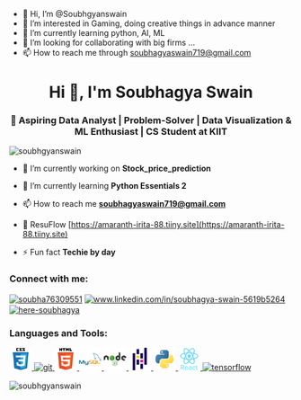 - 👋 Hi, I’m @Soubhgyanswain
- 👀 I’m interested in Gaming, doing creative things in advance manner
- 🌱 I’m currently learning python, AI, ML
- 💞️ I’m looking for collaborating with big firms ...
- 📫 How to reach me through soubhagyaswain719@gmail.com

<!---
Soubhgyanswain/Soubhgyanswain is a ✨ special ✨ repository because its `README.md` (this file) appears on your GitHub profile.
You can click the Preview link to take a look at your changes.
--->
<h1 align="center">Hi 👋, I'm Soubhagya Swain</h1>
<h3 align="center">🚀 Aspiring Data Analyst | Problem-Solver | Data Visualization & ML Enthusiast | CS Student at KIIT</h3>

<p align="left"> <img src="https://komarev.com/ghpvc/?username=soubhgyanswain&label=Profile%20views&color=0e75b6&style=flat" alt="soubhgyanswain" /> </p>

- 🔭 I’m currently working on **Stock_price_prediction**

- 🌱 I’m currently learning **Python Essentials 2**

- 📫 How to reach me **soubhagyaswain719@gmail.com**

- 📄 ResuFlow  [https://amaranth-irita-88.tiiny.site](https://amaranth-irita-88.tiiny.site)

- ⚡ Fun fact **Techie by day**

<h3 align="left">Connect with me:</h3>
<p align="left">
<a href="https://twitter.com/soubha76309551" target="blank"><img align="center" src="https://raw.githubusercontent.com/rahuldkjain/github-profile-readme-generator/master/src/images/icons/Social/twitter.svg" alt="soubha76309551" height="30" width="40" /></a>
<a href="https://linkedin.com/in/www.linkedin.com/in/soubhagya-swain-5619b5264" target="blank"><img align="center" src="https://raw.githubusercontent.com/rahuldkjain/github-profile-readme-generator/master/src/images/icons/Social/linked-in-alt.svg" alt="www.linkedin.com/in/soubhagya-swain-5619b5264" height="30" width="40" /></a>
<a href="https://instagram.com/here-soubhagya" target="blank"><img align="center" src="https://raw.githubusercontent.com/rahuldkjain/github-profile-readme-generator/master/src/images/icons/Social/instagram.svg" alt="here-soubhagya" height="30" width="40" /></a>
</p>

<h3 align="left">Languages and Tools:</h3>
<p align="left"> <a href="https://www.w3schools.com/css/" target="_blank" rel="noreferrer"> <img src="https://raw.githubusercontent.com/devicons/devicon/master/icons/css3/css3-original-wordmark.svg" alt="css3" width="40" height="40"/> </a> <a href="https://git-scm.com/" target="_blank" rel="noreferrer"> <img src="https://www.vectorlogo.zone/logos/git-scm/git-scm-icon.svg" alt="git" width="40" height="40"/> </a> <a href="https://www.w3.org/html/" target="_blank" rel="noreferrer"> <img src="https://raw.githubusercontent.com/devicons/devicon/master/icons/html5/html5-original-wordmark.svg" alt="html5" width="40" height="40"/> </a> <a href="https://www.mysql.com/" target="_blank" rel="noreferrer"> <img src="https://raw.githubusercontent.com/devicons/devicon/master/icons/mysql/mysql-original-wordmark.svg" alt="mysql" width="40" height="40"/> </a> <a href="https://nodejs.org" target="_blank" rel="noreferrer"> <img src="https://raw.githubusercontent.com/devicons/devicon/master/icons/nodejs/nodejs-original-wordmark.svg" alt="nodejs" width="40" height="40"/> </a> <a href="https://pandas.pydata.org/" target="_blank" rel="noreferrer"> <img src="https://raw.githubusercontent.com/devicons/devicon/2ae2a900d2f041da66e950e4d48052658d850630/icons/pandas/pandas-original.svg" alt="pandas" width="40" height="40"/> </a> <a href="https://www.python.org" target="_blank" rel="noreferrer"> <img src="https://raw.githubusercontent.com/devicons/devicon/master/icons/python/python-original.svg" alt="python" width="40" height="40"/> </a> <a href="https://reactjs.org/" target="_blank" rel="noreferrer"> <img src="https://raw.githubusercontent.com/devicons/devicon/master/icons/react/react-original-wordmark.svg" alt="react" width="40" height="40"/> </a> <a href="https://www.tensorflow.org" target="_blank" rel="noreferrer"> <img src="https://www.vectorlogo.zone/logos/tensorflow/tensorflow-icon.svg" alt="tensorflow" width="40" height="40"/> </a> </p>

<p><img align="center" src="https://github-readme-stats.vercel.app/api/top-langs?username=soubhgyanswain&show_icons=true&locale=en&layout=compact" alt="soubhgyanswain" /></p>
